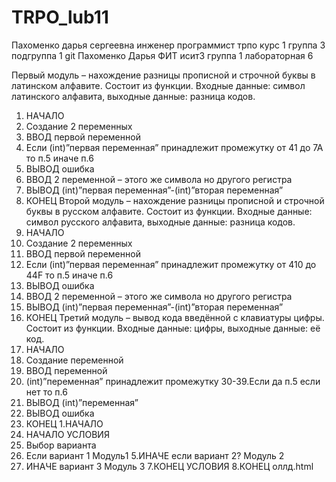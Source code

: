 # TRPO_lub11
Пахоменко 
дарья 
сергеевна
инженер программист
трпо
курс 1 группа 3 подгруппа 1
git
Пахоменко Дарья ФИТ исит3 группа 1 лабораторная 6

Первый модуль – нахождение разницы прописной и строчной буквы в латинском алфавите. Состоит из функции. Входные данные: символ латинского алфавита, выходные данные: разница кодов.
1.	НАЧАЛО 
2.	Создание 2 переменных
3.	ВВОД первой переменной
4.	Если (int)”первая переменная” принадлежит промежутку от 41 до 7А то п.5 иначе п.6
5.	ВЫВОД ошибка
6.	ВВОД 2 переменной – этого же символа но другого регистра
7.	ВЫВОД  (int)”первая переменная”-(int)”вторая переменная”
8.	КОНЕЦ
Второй модуль – нахождение разницы прописной и строчной буквы в русском алфавите. Состоит из функции. Входные данные: символ русского алфавита, выходные данные: разница кодов.
9.	НАЧАЛО 
10.	Создание 2 переменных
11.	ВВОД первой переменной
12.	Если (int)”первая переменная” принадлежит промежутку от 410 до 44F то п.5 иначе п.6
13.	ВЫВОД ошибка
14.	ВВОД 2 переменной – этого же символа но другого регистра
15.	ВЫВОД  (int)”первая переменная”-(int)”вторая переменная”
16.	КОНЕЦ
Третий модуль – вывод кода введённой с клавиатуры цифры. Состоит из функции. Входные данные: цифры, выходные данные: её код.
1.	НАЧАЛО
2.	Создание переменной
3.	ВВОД переменной
4.	(int)”переменная” принадлежит промежутку 30-39.Если да п.5 если нет то п.6
5.	ВЫВОД (int)”переменная”
6.	ВЫВОД ошибка
7.	КОНЕЦ
1.НАЧАЛО 
2. НАЧАЛО УСЛОВИЯ
3.  Выбор варианта
4. Если вариант 1
              Модуль1
5.ИНАЧЕ если вариант 2?
                    Модуль 2
6. ИНАЧЕ вариант 3
                     Модуль 3
7.КОНЕЦ УСЛОВИЯ
8.КОНЕЦ
оллд.html
